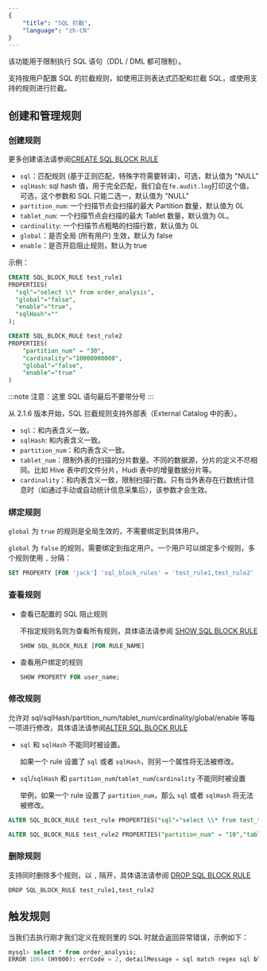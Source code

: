 ```yaml
---
{
    "title": "SQL 拦截",
    "language": "zh-CN"
}
---
```


<!-- 
Licensed to the Apache Software Foundation (ASF) under one
or more contributor license agreements.  See the NOTICE file
distributed with this work for additional information
regarding copyright ownership.  The ASF licenses this file
to you under the Apache License, Version 2.0 (the
"License"); you may not use this file except in compliance
with the License.  You may obtain a copy of the License at

  http://www.apache.org/licenses/LICENSE-2.0

Unless required by applicable law or agreed to in writing,
software distributed under the License is distributed on an
"AS IS" BASIS, WITHOUT WARRANTIES OR CONDITIONS OF ANY
KIND, either express or implied.  See the License for the
specific language governing permissions and limitations
under the License.
-->

该功能用于限制执行 SQL 语句（DDL / DML 都可限制）。

支持按用户配置 SQL 的拦截规则，如使用正则表达式匹配和拦截 SQL，或使用支持的规则进行拦截。

## 创建和管理规则

### 创建规则

更多创建语法请参阅[CREATE SQL BLOCK RULE](../../sql-manual/sql-statements/data-governance/CREATE-SQL_BLOCK_RULE)

- `sql`：匹配规则 (基于正则匹配，特殊字符需要转译)，可选，默认值为 "NULL"
- `sqlHash`: sql hash 值，用于完全匹配，我们会在`fe.audit.log`打印这个值，可选，这个参数和 SQL 只能二选一，默认值为 "NULL"
- `partition_num`: 一个扫描节点会扫描的最大 Partition 数量，默认值为 0L
- `tablet_num`: 一个扫描节点会扫描的最大 Tablet 数量，默认值为 0L。
- `cardinality`: 一个扫描节点粗略的扫描行数，默认值为 0L
- `global`：是否全局 (所有用户) 生效，默认为 false
- `enable`：是否开启阻止规则，默认为 true

示例：

```sql
CREATE SQL_BLOCK_RULE test_rule1 
PROPERTIES(
  "sql"="select \\* from order_analysis",
  "global"="false",
  "enable"="true",
  "sqlHash"=""
);

CREATE SQL_BLOCK_RULE test_rule2
PROPERTIES(
	"partition_num" = "30",
	"cardinality"="10000000000",
	"global"="false",
	"enable"="true"
)
```

:::note
注意：这里 SQL 语句最后不要带分号
:::

从 2.1.6 版本开始，SQL 拦截规则支持外部表（External Catalog 中的表）。

- `sql`：和内表含义一致。
- `sqlHash`: 和内表含义一致。
- `partition_num`：和内表含义一致。
- `tablet_num`：限制外表的扫描的分片数量。不同的数据源，分片的定义不尽相同。比如 Hive 表中的文件分片，Hudi 表中的增量数据分片等。
- `cardinality`：和内表含义一致，限制扫描行数。只有当外表存在行数统计信息时（如通过手动或自动统计信息采集后），该参数才会生效。

### 绑定规则

`global` 为 `true` 的规则是全局生效的，不需要绑定到具体用户。

`global` 为 `false` 的规则，需要绑定到指定用户。一个用户可以绑定多个规则，多个规则使用 `,` 分隔：

```sql
SET PROPERTY [FOR 'jack'] 'sql_block_rules' = 'test_rule1,test_rule2'
```

### 查看规则

- 查看已配置的 SQL 阻止规则

	不指定规则名则为查看所有规则，具体语法请参阅 [SHOW SQL BLOCK RULE](../../sql-manual/sql-statements/data-governance/SHOW-SQL_BLOCK_RULE)

	```sql
	SHOW SQL_BLOCK_RULE [FOR RULE_NAME]
	```

- 查看用户绑定的规则

	```sql
	SHOW PROPERTY FOR user_name;
	```

### 修改规则

允许对 sql/sqlHash/partition_num/tablet_num/cardinality/global/enable 等每一项进行修改，具体语法请参阅[ALTER SQL BLOCK  RULE](../../sql-manual/sql-statements/data-governance/ALTER-SQL_BLOCK_RULE)

- `sql` 和 `sqlHash` 不能同时被设置。

	如果一个 rule 设置了 `sql` 或者 `sqlHash`，则另一个属性将无法被修改。

- `sql`/`sqlHash` 和 `partition_num`/`tablet_num`/`cardinality` 不能同时被设置

	举例，如果一个 rule 设置了 `partition_num`，那么 `sql` 或者 `sqlHash` 将无法被修改。

```sql
ALTER SQL_BLOCK_RULE test_rule PROPERTIES("sql"="select \\* from test_table","enable"="true")
```

```sql
ALTER SQL_BLOCK_RULE test_rule2 PROPERTIES("partition_num" = "10","tablet_num"="300","enable"="true")
```

### 删除规则

支持同时删除多个规则，以 `,` 隔开，具体语法请参阅 [DROP SQL BLOCK RULE](../../sql-manual/sql-statements/data-governance/DROP-SQL_BLOCK_RULE)

```
DROP SQL_BLOCK_RULE test_rule1,test_rule2
```

## 触发规则

当我们去执行刚才我们定义在规则里的 SQL 时就会返回异常错误，示例如下：

```sql
mysql> select * from order_analysis;
ERROR 1064 (HY000): errCode = 2, detailMessage = sql match regex sql block rule: order_analysis_rule
```
